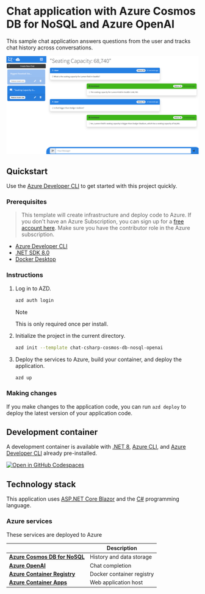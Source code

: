 # Chat application with Azure Cosmos DB for NoSQL and Azure OpenAI

This sample chat application answers questions from the user and tracks chat history across conversations. 

![Screenshot of the application with multiple conversation streams and an active conversation on the seating capacity for a sports stadium.](assets/screenshot.png)

## Quickstart

Use the [Azure Developer CLI](https://learn.microsoft.com/azure/developer/azure-developer-cli) to get started with this project quickly.

### Prerequisites

> This template will create infrastructure and deploy code to Azure. If you don't have an Azure Subscription, you can sign up for a [free account here](https://azure.microsoft.com/free/). Make sure you have the contributor role in the Azure subscription.

- [Azure Developer CLI](https://aka.ms/azd-install)
- [.NET SDK 8.0](https://dotnet.microsoft.com/download/dotnet/8.0) 
- [Docker Desktop](https://www.docker.com/products/docker-desktop/)

### Instructions

1. Log in to AZD.
    
    ```bash
    azd auth login
    ```

    > [!NOTE]  
    > This is only required once per install.

1. Initialize the project in the current directory.
    
    ```bash
    azd init --template chat-csharp-cosmos-db-nosql-openai
    ```

1. Deploy the services to Azure, build your container, and deploy the application.
    
    ```bash
    azd up
    ```

### Making changes

If you make changes to the application code, you can run `azd deploy` to deploy the latest version of your application code.

## Development container

A development container is available with [.NET 8](https://dotnet.microsoft.com/download/dotnet/8.0), [Azure CLI](https://learn.microsoft.com/cli/azure/), and [Azure Developer CLI](https://learn.microsoft.com/azure/developer/azure-developer-cli) already pre-installed.

[![Open in GitHub Codespaces](https://github.com/codespaces/badge.svg)](https://codespaces.new/Azure-Samples/cosmosdb-chatgpt?quickstart=1)

## Technology stack

This application uses [ASP.NET Core Blazor](https://learn.microsoft.com/aspnet/core/blazor) and the [C#](https://learn.microsoft.com/dotnet/csharp/) programming language.

### Azure services

These services are deployed to Azure

| | Description |
| --- | --- |
| **[Azure Cosmos DB for NoSQL](https://learn.microsoft.com/azure/cosmos-db/nosql/)** | History and data storage |
| **[Azure OpenAI](https://learn.microsoft.com/azure/ai-services/openai)** | Chat completion |
| **[Azure Container Registry](https://learn.microsoft.com/azure/container-registry)** | Docker container registry |
| **[Azure Container Apps](https://learn.microsoft.com/azure/container-apps)** | Web application host |
